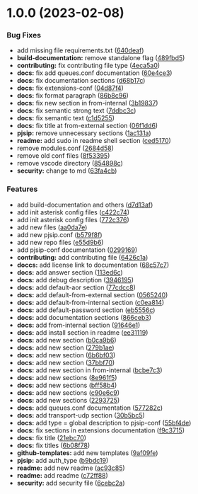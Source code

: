 # 1.0.0 (2023-02-08)


### Bug Fixes

* add missing file requirements.txt ([640deaf](https://github.com/attilasomogyi/asterisk-configuration-files/commit/640deaf3ccd752150ce75a1ef12c5a53dd556751))
* **build-documentation:** remove standalone flag ([489fbd5](https://github.com/attilasomogyi/asterisk-configuration-files/commit/489fbd5357ab0225d8ac864cff161122810d0dd3))
* **contributing:** fix contributing file type ([4eca5a0](https://github.com/attilasomogyi/asterisk-configuration-files/commit/4eca5a0fb7fbaf457dd71217851eaa6d1529ba66))
* **docs:** fix add queues.conf documentation ([60e4ce3](https://github.com/attilasomogyi/asterisk-configuration-files/commit/60e4ce37e9a0b5388482bb650cb1fa26991944c3))
* **docs:** fix documentation sections ([d68b17c](https://github.com/attilasomogyi/asterisk-configuration-files/commit/d68b17cc14e3ceda20004571ecfcb7e069a82c53))
* **docs:** fix extensions-conf ([04d87f4](https://github.com/attilasomogyi/asterisk-configuration-files/commit/04d87f49ddccf03d737a746e0d3cbf339b4324a1))
* **docs:** fix format paragraph ([86b8c96](https://github.com/attilasomogyi/asterisk-configuration-files/commit/86b8c969be9f979ab2701c7e79a405ef7e0a017d))
* **docs:** fix new section in from-internal ([3b19837](https://github.com/attilasomogyi/asterisk-configuration-files/commit/3b19837a3ad41cc5e9ac78bd2b9e9cc44d9ba2fd))
* **docs:** fix semantic strong text ([7ddbc3c](https://github.com/attilasomogyi/asterisk-configuration-files/commit/7ddbc3cb91c3901676f17f6337d51a0fffe0acc1))
* **docs:** fix semantic text ([c1d5255](https://github.com/attilasomogyi/asterisk-configuration-files/commit/c1d5255bb5c2133f7b1974457f47dc400d459d23))
* **docs:** fix title at from-external section ([06f1dd6](https://github.com/attilasomogyi/asterisk-configuration-files/commit/06f1dd6e3ef7aff717c0ef1fc6bd92f24c627bab))
* **pjsip:** remove unnecessary sections ([1ac131a](https://github.com/attilasomogyi/asterisk-configuration-files/commit/1ac131a6e8bdf569e739fe1d78d369ef2652b5c1))
* **readme:** add sudo in readme shell section ([ced5170](https://github.com/attilasomogyi/asterisk-configuration-files/commit/ced517000e70e3ca32842b64e634ae535a80e22e))
* remove modules.conf ([2684d58](https://github.com/attilasomogyi/asterisk-configuration-files/commit/2684d589bcbcc9c0ebdd2fa1b17c3fefced03bd2))
* remove old conf files ([8f53395](https://github.com/attilasomogyi/asterisk-configuration-files/commit/8f53395857c0742f42925b94807815319650bd69))
* remove vscode directory ([854898c](https://github.com/attilasomogyi/asterisk-configuration-files/commit/854898c23143ba91a53d2684f699872c56de6fed))
* **security:** change to md ([63fa4cb](https://github.com/attilasomogyi/asterisk-configuration-files/commit/63fa4cb6942dff072d38b3ce8bf15851d3f51c79))


### Features

* add build-documentation and others ([d7d13af](https://github.com/attilasomogyi/asterisk-configuration-files/commit/d7d13af44608eb144726f6b2891eb98ba22d46e9))
* add init asterisk config files ([c422c74](https://github.com/attilasomogyi/asterisk-configuration-files/commit/c422c7484779aad88d612a1f95631c213c8c21da))
* add init asterisk config files ([772c376](https://github.com/attilasomogyi/asterisk-configuration-files/commit/772c37659411cc42bdf912ca8a0fc41e1cb9f5d7))
* add new files ([aa0da7e](https://github.com/attilasomogyi/asterisk-configuration-files/commit/aa0da7e7dd9c65d09691923b29db38d50ca58e55))
* add new pjsip.conf ([b579f8f](https://github.com/attilasomogyi/asterisk-configuration-files/commit/b579f8fdc7662ab2b652cf4b50e92b48834158df))
* add new repo files ([e55d9b6](https://github.com/attilasomogyi/asterisk-configuration-files/commit/e55d9b684dc7562c4cdddc731d203a8460210781))
* add pjsip-conf documentation ([0299169](https://github.com/attilasomogyi/asterisk-configuration-files/commit/0299169ec7f9ab850ea572d1639287ad9b1d4bba))
* **contributing:** add contributing file ([6426c1a](https://github.com/attilasomogyi/asterisk-configuration-files/commit/6426c1aca9b4e43b46b7802edf40e3144aedd363))
* **doccs:** add license link to documentation ([68c57c7](https://github.com/attilasomogyi/asterisk-configuration-files/commit/68c57c7c4b6e29f1a6873ba178de654122fdea69))
* **docs:** add answer section ([113ed6c](https://github.com/attilasomogyi/asterisk-configuration-files/commit/113ed6c0cf9bcc15f0e903337d371bf4afd164bf))
* **docs:** add debug description ([3946195](https://github.com/attilasomogyi/asterisk-configuration-files/commit/39461956b1f7ee341b7a3678aaff72a33866acf2))
* **docs:** add default-aor section ([77cdcc8](https://github.com/attilasomogyi/asterisk-configuration-files/commit/77cdcc897db88a35fe79c2563d2c8a5da9221a2f))
* **docs:** add default-from-external section ([0565240](https://github.com/attilasomogyi/asterisk-configuration-files/commit/05652406deee829a243fe3ad5a4a54a1b4f44171))
* **docs:** add default-from-internal section ([c0ea814](https://github.com/attilasomogyi/asterisk-configuration-files/commit/c0ea814c7294e38a1f4f18b9b5a7be20b6727287))
* **docs:** add default-password section ([eb5556c](https://github.com/attilasomogyi/asterisk-configuration-files/commit/eb5556c5e75c3667a922b6c248cc6a0e2b83b7bb))
* **docs:** add documentation sections ([866ceb3](https://github.com/attilasomogyi/asterisk-configuration-files/commit/866ceb3ffa01a0b873756c466d4fe835d951767e))
* **docs:** add from-internal section ([91646e1](https://github.com/attilasomogyi/asterisk-configuration-files/commit/91646e1b2c52d5ba771552dd98e955266b770a5b))
* **docs:** add install section in readme ([ee31119](https://github.com/attilasomogyi/asterisk-configuration-files/commit/ee311192958ac650a392383b0809da671cf3b37d))
* **docs:** add new section ([b0ca9b6](https://github.com/attilasomogyi/asterisk-configuration-files/commit/b0ca9b6fddc4ff51214ffa121ea8e6ebab0f114d))
* **docs:** add new section ([279b1ae](https://github.com/attilasomogyi/asterisk-configuration-files/commit/279b1ae796ada19e61c9a94193bd06898166b319))
* **docs:** add new section ([6b6bf03](https://github.com/attilasomogyi/asterisk-configuration-files/commit/6b6bf038273b038f36e12513f263cebf9916bccb))
* **docs:** add new section ([37bbf70](https://github.com/attilasomogyi/asterisk-configuration-files/commit/37bbf7023d79ba95673184ba0ac1f17ec36ba9b1))
* **docs:** add new section in from-internal ([bcbe7c3](https://github.com/attilasomogyi/asterisk-configuration-files/commit/bcbe7c3fde5e3d13b645b091f2442f19b4d0b468))
* **docs:** add new sections ([8e961f5](https://github.com/attilasomogyi/asterisk-configuration-files/commit/8e961f5ca7d735617a4a08cbf394bd1d3feba4d0))
* **docs:** add new sections ([bff58b4](https://github.com/attilasomogyi/asterisk-configuration-files/commit/bff58b45210981337384bb1e649b58d1ee9e0fd3))
* **docs:** add new sections ([c90e6c9](https://github.com/attilasomogyi/asterisk-configuration-files/commit/c90e6c9b84f48ef358693b538d8bd8143cd46a5f))
* **docs:** add new sections ([2293725](https://github.com/attilasomogyi/asterisk-configuration-files/commit/2293725836179e9884942d167068e20b1b3fefd9))
* **docs:** add queues.conf documentation ([577282c](https://github.com/attilasomogyi/asterisk-configuration-files/commit/577282c25760a029a0256dcff08ed0cc213a6b1e))
* **docs:** add transport-udp section ([30b5bc5](https://github.com/attilasomogyi/asterisk-configuration-files/commit/30b5bc584cc34221f5ddedc938ee32c734837885))
* **docs:** add type = global description to pjsip-conf ([55bf4de](https://github.com/attilasomogyi/asterisk-configuration-files/commit/55bf4de22d45255331bae1bc5eb86c3a857b0839))
* **docs:** fix sections in extensions documentation ([f9c3715](https://github.com/attilasomogyi/asterisk-configuration-files/commit/f9c37150edcd0cf8bd52db39d3164ce4bc1450af))
* **docs:** fix title ([21ebc70](https://github.com/attilasomogyi/asterisk-configuration-files/commit/21ebc7085eec36b5b977f030b7ebfa802bf2123a))
* **docs:** fix titles ([6b08f78](https://github.com/attilasomogyi/asterisk-configuration-files/commit/6b08f7830accbf38ca2b5eb62ee7e0989896564f))
* **github-templates:** add new templates ([9af09fe](https://github.com/attilasomogyi/asterisk-configuration-files/commit/9af09fe3f64188882a1c94b626bffd66e6028657))
* **pjsip:** add auth_type ([b9bdc19](https://github.com/attilasomogyi/asterisk-configuration-files/commit/b9bdc197c87840f6f60c945a1ca4a47c66b0d222))
* **readme:** add new readme ([ac93c85](https://github.com/attilasomogyi/asterisk-configuration-files/commit/ac93c854b1d678d22183fd4be9567e5b8d642354))
* **readme:** add readme ([c72ff88](https://github.com/attilasomogyi/asterisk-configuration-files/commit/c72ff8853875c2de72a2fced9bbd94600afae906))
* **security:** add security file ([6cebc2a](https://github.com/attilasomogyi/asterisk-configuration-files/commit/6cebc2ad9911377b76868fe6ae581db85221e1aa))
